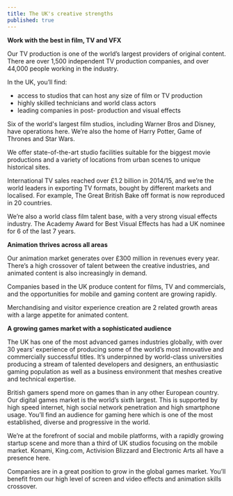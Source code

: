 ```yaml
---
title: The UK's creative strengths
published: true
---
```

**Work with the best in film, TV and VFX**

Our TV production is one of the world’s largest providers of original content. There are over 1,500 independent TV production companies, and over 44,000 people working in the industry.    

In the UK, you’ll find:
- access to studios that can host any size of film or TV production 
- highly skilled technicians and world class actors
- leading companies in post- production and visual effects


Six of the world's largest film studios, including Warner Bros and Disney, have operations here. We’re also the home of Harry Potter, Game of Thrones and Star Wars.  


We offer state-of-the-art studio facilities suitable for the biggest movie productions and a variety of locations from urban scenes to unique historical sites.


International TV sales reached over £1.2 billion in 2014/15, and we’re the world leaders in exporting TV formats, bought by different markets and localised. For example, The Great British Bake off format is now reproduced in 20 countries. 

We’re also a world class film talent base, with a very strong visual effects industry. The Academy Award for Best Visual Effects has had a UK nominee for 6 of the last 7 years.


**Animation thrives across all areas**

Our animation market generates over £300 million in revenues every year. There’s a high crossover of talent between the creative industries, and animated content is also increasingly in demand. 

Companies based in the UK produce content for films, TV and commercials, and the opportunities for mobile and gaming content are growing rapidly. 

Merchandising and visitor experience creation are 2 related growth areas with a large appetite for animated content.

**A growing games market with a sophisticated audience**

The UK has one of the most advanced games industries globally, with over 30 years’ experience of producing some of the world’s most innovative and commercially successful titles. It’s underpinned by world-class universities producing a stream of talented developers and designers, an enthusiastic gaming population as well as a business environment that meshes creative and technical expertise.

British gamers spend more on games than in any other European country. Our digital games market is the world’s sixth largest. This is supported by high speed internet, high social network penetration and high smartphone usage. You’ll find an audience for gaming here which is one of the most established, diverse and progressive in the world.

We’re at the forefront of social and mobile platforms, with a rapidly growing startup scene and more than a third of UK studios focusing on the mobile market. Konami, King.com, Activision Blizzard and Electronic Arts all have a presence here.

Companies are in a great position to grow in the global games market. You’ll benefit from our high level of screen and video effects and animation skills crossover.
